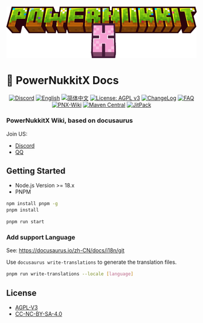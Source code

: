 ![Header](/static/img/logo/PowerNukkitX.png)

# 📖 PowerNukkitX Docs

<p align="center">
<a href="https://discord.gg/BcPhZCVJHJ"><img src="https://img.shields.io/discord/944227466912870410?color=7289da&logo=discord&logoColor=white&style=flat-square" alt="Discord"></a>
<a href="/README.md"><img src="https://img.shields.io/badge/English-Click%20me-purple?style=flat-square" alt="English"></a>
<a href="/blob/zh-hans/README.md"><img src="https://img.shields.io/badge/简体中文-Click%20me-purple?style=flat-square" alt="简体中文"></a>
<a href="/LICENSE"><img src="https://img.shields.io/badge/License-AGPL%20v3-blue.svg?style=flat-square" alt="License: AGPL v3"></a>
<a href="/CHANGELOG.md"><img src="https://img.shields.io/badge/ChangeLog-blue?style=flat-square" alt="ChangeLog"></a>
<a href="https://www.powernukkitx.com/doc/en-us/faq/common.html"><img src="https://img.shields.io/badge/FAQ-blue?style=flat-square" alt="FAQ"></a>
<a href="https://doc.powernukkitx.cn"><img src="https://img.shields.io/badge/PNX-DOC-blue?style=flat-square" alt="PNX-Wiki"></a>
<a href="https://search.maven.org/search?q=g:%22cn.powernukkitx%22%20AND%20a:%22powernukkitx%22"><img src="https://img.shields.io/maven-central/v/cn.powernukkitx/powernukkitx.svg?label=Maven%20Central&style=flat-square" alt="Maven Central"></a>
<a href="https://www.jitpack.io/#PowerNukkitX/PowerNukkitX"><img src="https://www.jitpack.io/v/PowerNukkitX/PowerNukkitX.svg" alt="JitPack"></a>
</p>

### PowerNukkitX Wiki, based on docusaurus

Join US:

* [Discord](https://discord.gg/BcPhZCVJHJ)
* [QQ](https://jq.qq.com/?_wv=1027&k=6rm3gbUI)

## Getting Started

- Node.js Version >= 18.x
- PNPM

```bash
npm install pnpm -g
pnpm install
```

```bash
pnpm run start
```

### Add support Language

See: https://docusaurus.io/zh-CN/docs/i18n/git

Use `docusaurus write-translations` to generate the translation files.

```bash
pnpm run write-translations --locale [language]
```

## License

 * [AGPL-V3](/LICENSE)
 * [CC-NC-BY-SA-4.0](/LICENSE-docs)